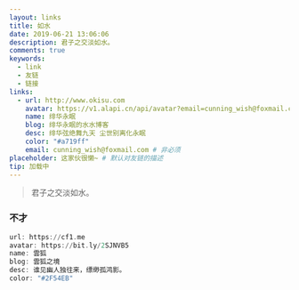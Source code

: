 ```yaml
---
layout: links
title: 如水
date: 2019-06-21 13:06:06
description: 君子之交淡如水。
comments: true
keywords: 
  - link
  - 友链
  - 链接
links:
  - url: http://www.okisu.com
    avatar: https://v1.alapi.cn/api/avatar?email=cunning_wish@foxmail.com&size=250
    name: 绯华永眠
    blog: 绯华永眠的水水博客
    desc: 绯华弦绝舞九天 尘世别离化永眠
    color: "#a719ff"
    email: cunning_wish@foxmail.com # 非必须
placeholder: 这家伙很懒~ # 默认对友链的描述
tip: 加载中
---
```


>君子之交淡如水。

### 不才

```a
url: https://cf1.me
avatar: https://bit.ly/2SJNVB5
name: 雲狐
blog: 雲狐之境
desc: 谁见幽人独往来，缥缈孤鸿影。
color: "#2F54EB"
```

